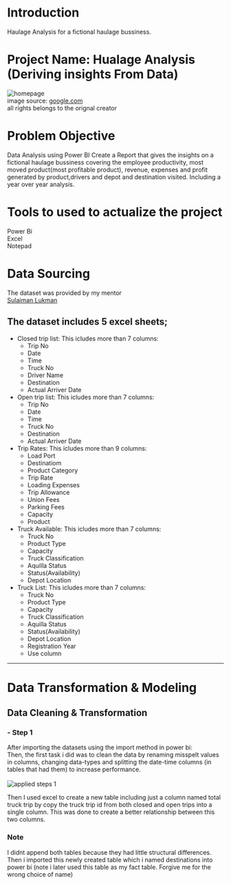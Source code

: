 # Introduction
Haulage Analysis for a fictional haulage bussiness.


# Project Name: Hualage Analysis (Deriving insights From Data)
![homepage](https://user-images.githubusercontent.com/92920156/194767939-de70c762-1380-4633-9b3a-4271b7950b81.jpg) <br>
image source: [google.com](https://www.google.com/) <br>
all rights belongs to the orignal creator

# Problem Objective <br>

Data Analysis using Power BI
Create a Report that gives the insights on a fictional haulage bussiness covering the employee productivity, most moved product(most profitable product), revenue, expenses and profit generated by product,drivers and depot and destination visited. 
Including a year over year analysis.

# Tools to used to actualize the project

Power Bi<br>
Excel<br>
Notepad<br>


# Data Sourcing
The dataset was provided by my mentor <br>
[Sulaiman Lukman](https://www.linkedin.com/in/sulaimanlukmanadeleke/) <br>
## The dataset includes 5 excel sheets;
- Closed trip list: This icludes more than 7 columns: 
    - Trip No
    - Date
    - Time
    - Truck No
    - Driver Name
    - Destination
    - Actual Arriver Date   
- Open trip list:  This icludes more than 7 columns: 
    - Trip No
    - Date
    - Time
    - Truck No
    - Destination
    - Actual Arriver Date 
- Trip Rates:  This icludes more than 9 columns: 
    - Load Port
    - Destinatiom
    - Product Category
    - Trip Rate
    - Loading Expenses
    - Trip Allowance
    - Union Fees
    - Parking Fees
    - Capacity
    - Product
- Truck Available: This icludes more than 7 columns: 
    - Truck No
    - Product Type
    - Capacity
    - Truck Classification
    - Aquilla Status
    - Status(Availability)
    - Depot Location
- Truck List: This icludes more than 7 columns: 
    - Truck No
    - Product Type
    - Capacity
    - Truck Classification
    - Aquilla Status
    - Status(Availability)
    - Depot Location
    - Registration Year
    - Use column
 
---

# Data Transformation & Modeling

## Data Cleaning & Transformation
### - Step 1
After importing the datasets using the import method in power bi:<br>
Then, the first task i did was to clean the data by renaming misspelt values in columns, changing data-types and splitting the date-time columns (in tables that had them) to increase performance.<br>
<br/>
![applied steps 1](https://user-images.githubusercontent.com/92920156/194769932-eaf39578-461a-4dca-b480-a8b502cdd211.jpg)

Then I used excel to create a new table including just a column named total truck trip by copy the truck trip id from both closed and open trips into a single column. This was done to create a better relationship between this two columns.<br>
### Note
I didnt append both tables because they had little structural differences.
Then i imported this newly created table which i named destinations into power bi (note i later used this table as my fact table. Forgive me for the wrong choice of name)



